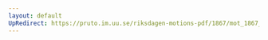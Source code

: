 ```yaml
---
layout: default
UpRedirect: https://pruto.im.uu.se/riksdagen-motions-pdf/1867/mot_1867__ak__178/mot_1867__ak__178-002.pdf
---
```

